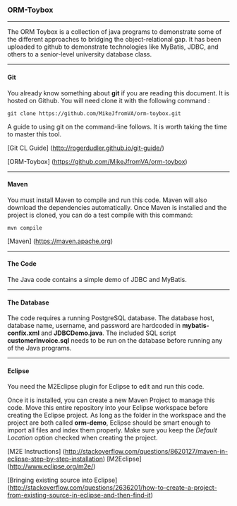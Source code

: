 ### ORM-Toybox

---

The ORM Toybox is a collection of java programs to demonstrate some of the different approaches to bridging the object-relational gap. It has been uploaded to github to demonstrate technologies like MyBatis, JDBC, and others to a senior-level university database class.

---

#### Git

You already know something about **git** if you are reading this document. It is hosted on Github. You will need clone it with the following command :

```git clone https://github.com/MikeJfromVA/orm-toybox.git```

A guide to using git on the command-line follows. It is worth taking the time to master this tool.

[Git CL Guide] (http://rogerdudler.github.io/git-guide/)

[ORM-Toybox] (https://github.com/MikeJfromVA/orm-toybox)

---

#### Maven

You must install Maven to compile and run this code. Maven will also download the dependencies automatically. Once Maven is installed and the project is cloned, you can do a test compile with this command:

```mvn compile```

[Maven]  (https://maven.apache.org)

---

#### The Code

The Java code contains a simple demo of JDBC and MyBatis.

---

#### The Database

The code requires a running PostgreSQL database. The database host, database name, username, and password are hardcoded in **mybatis-confix.xml** and **JDBCDemo.java**. The included SQL script **customerInvoice.sql** needs to be run on the database before running any of the Java programs.

---

#### Eclipse

You need the M2Eclipse plugin for Eclipse to edit and run this code. 

Once it is installed, you can create a new Maven Project to manage this code. Move this entire repository into your Eclipse workspace before creating the Eclipse project. As long as the folder in the workspace and the project are both called **orm-demo**, Eclipse should be smart enough to import all files and index them properly. Make sure you keep the *Default Location* option checked when creating the project.

[M2E Instructions] (http://stackoverflow.com/questions/8620127/maven-in-eclipse-step-by-step-installation)
[M2Eclipse] (http://www.eclipse.org/m2e/)

[Bringing existing source into Eclipse] (http://stackoverflow.com/questions/2636201/how-to-create-a-project-from-existing-source-in-eclipse-and-then-find-it)



